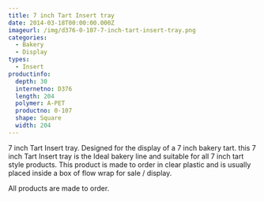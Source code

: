 ```yaml
---
title: 7 inch Tart Insert tray
date: 2014-03-18T00:00:00.000Z
imageurl: /img/d376-0-107-7-inch-tart-insert-tray.png
categories:
  - Bakery
  - Display
types:
  - Insert
productinfo:
  depth: 30
  internetno: D376
  length: 204
  polymer: A-PET
  productno: 0-107
  shape: Square
  width: 204
---
```

7 inch Tart Insert tray. Designed for the display of a 7 inch bakery tart. this 7 inch Tart Insert tray is the Ideal bakery line and suitable for all 7 inch tart style products. This product is made to order in clear plastic and is usually placed inside a box of flow wrap for sale / display.

All products are made to order.

